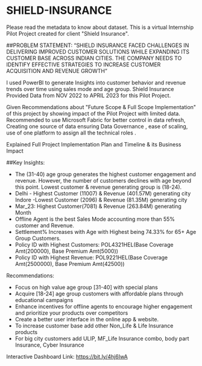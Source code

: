 # SHIELD-INSURANCE
Please read the metadata to know about dataset.
This is a virtual Internship Pilot Project  created for client "Shield Insurance".

##PROBLEM STATEMENT:
“SHIELD INSURANCE FACED CHALLENGES IN DELIVERING IMPROVED CUSTOMER SOLUTIONS WHILE EXPANDING ITS CUSTOMER BASE ACROSS INDIAN CITIES. THE COMPANY NEEDS TO IDENTIFY EFFECTIVE STRATEGIES TO INCREASE CUSTOMER ACQUISITION AND REVENUE GROWTH”
 
I used PowerBI to generate Insights into customer behavior and revenue trends over time using sales mode and age group.
Shield Insurance Provided Data from NOV 2022 to APRIL 2023 for this Pilot Project.

Given Recommendations about "Future Scope & Full Scope Implementation" of this project by showing impact of the Pilot Project with limited data. Recommended to use Microsoft Fabric for better control in data refresh, Creating one source of data ensuring Data Governance , ease of scaling, use of one platform to assign all the technical roles .

Explained Full Project Implementation Plan and Timeline & its Business Impact

##Key Insights: 
* The (31-40) age group generates the highest customer engagement and revenue. However, the number of customers declines with age beyond this point. Lowest customer & revenue generating group is (18-24).
* Delhi - Highest Customer (11007) & Revenue (401.57M) generating city 
 Indore -Lowest Customer (2096) & Revenue (81.35M) generating city 
* Mar_23: Highest Customer(7081) & Revenue (263.84M) generating Month
* Offline Agent is the best Sales Mode accounting more than 55% customer and  Revenue.
* Settlement% Increases with Age with Highest being 74.33% for 65+ Age Group Customers.
* Policy ID with Highest Customers: POL4321HEL(Base Coverage Amt(200000), Base Premium Amt(5000))
* Policy ID with Highest Revenue: POL9221HEL(Base Coverage Amt(2500000), Base Premium Amt(42500))

Recommendations:
* Focus on high value age group [31-40] with special plans
* Acquire [18-24] age group customers with affordable plans through educational campaigns
* Enhance incentives for offline agents to encourage higher engagement and prioritize your products over competitors
* Create a better user interface in the online app & website.
* To increase customer base add other Non_Life & Life Insurance products
* For big city customers add ULIP, MF_Life Insurance combo, body part Insurance, Cyber Insurance

Interactive Dashboard Link:
https://bit.ly/4hj6IwA
